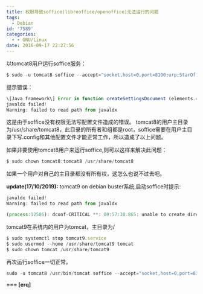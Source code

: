 ```yaml
---
title: 权限导致soffice(libreoffice/openoffice)无法运行的问题
tags:
  - Debian
id: '7589'
categories:
  - - GNU/Linux
date: 2016-09-17 22:27:56
---
```



<!-- more -->
以tomcat8用户运行soffice服务：
```js
$ sudo -u tomcat8 soffice --accept="socket,host=0,port=8100;urp;StarOffice.ServiceManager" --headless --nofirststartwizard --nologo --nodefault --nocrashreport --nolockcheck &
```

提示错误：
```js
\[Java framework\] Error in function createSettingsDocument (elements.cxx).
javaldx failed!
Warning: failed to read path from javaldx
```

这是由于soffice没有权限无法写配置文件造成的错误。
tomcat8的用户主目录为/usr/share/tomcat8，此目录的所有者和组都是root，soffice需要在用户主目录下写.config和其他配置文件才能正常工作，所以造成了以上问题。

如果非要使用tomcat8用户来运行soffice,则可以这样来解决此问题：
```js
$ sudo chown tomcat8:tomcat8 /usr/share/tomcat8
```

如果一个用户对自己的主目录都没有所有权，这怎么也说不过去吧。

**update(17/10/2019):**
tomcat9 on debian buster系统,启动soffice时提示:
```js
javaldx failed!
Warning: failed to read path from javaldx

(process:12586): dconf-CRITICAL **: 09:57:38.865: unable to create directory '/.cache/dconf': Permission denied. dconf will not work properly.
```
tomcat9在系统内的用户为tomcat，主目录为/
```js
$ sudo systemctl stop tomcat9.service
$ sudo usermod --home /usr/share/tomcat9 tomcat
$ sudo chown tomcat /usr/share/tomcat9
```
再次运行soffice一切正常。
```js
sudo -u tomcat8 /usr/bin/tomcat soffice --accept="socket,host=0,port=8100;urp;StarOffice.ServiceManager" --headless --nofirststartwizard --nologo --nodefault --nocrashreport --nolockcheck &
```

**\===
\[erq\]**